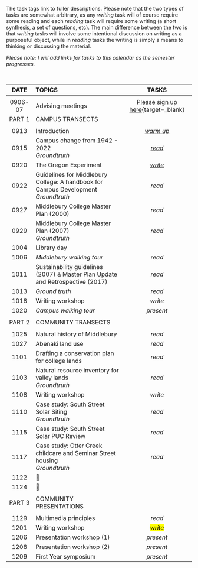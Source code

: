 The task tags link to fuller descriptions. Please note that the two types of tasks are somewhat arbitrary, as any _writing_ task will of course require some reading and each _reading_ task will require some writing (a short synthesis, a set of questions, etc). The main difference between the two is that _writing_ tasks will involve some intentional discussion on writing as a purposeful object, while in _reading_ tasks the writing is simply a means to thinking or discussing the material.     

_Please note: I will add links for tasks to this calendar as the semester progresses._

<br>

| DATE | TOPICS | TASKS |  
|:---:|:---| :---: |
| | | |
| 0906-07 | Advising meetings | [Please sign up here](https://docs.google.com/spreadsheets/d/1gGNkSNEeK4OoUGTZX0TrPWZQIcDbDBXsQImAaenc6sE/edit?usp=sharing){target=_blank} |
| PART 1 | CAMPUS TRANSECTS |
| | | |
| 0913 |	Introduction | [_warm up_](tasks/0913.md)  |
| 0915 |	Campus change from 1942 - 2022 <br>_Groundtruth_| [_read_](tasks/0915.md) |
| 0920 |	The Oregon Experiment | [_write_](tasks/0920.md) |  
| 0922 |	Guidelines for Middlebury College: A handbook for Campus Development<br>_Groundtruth_| _read_ |
| 0927 |	Middlebury College Master Plan (2000) | _read_ |
| 0929 |	Middlebury College Master Plan (2007)<br>_Groundtruth_| _read_ |
| 1004 |	Library day |
| 1006 |	_Middlebury walking tour_ | _read_
| 1011 |	Sustainability guidelines (2007) & Master Plan Update and Retrospective (2017) | _read_ |
| 1013	| _Ground truth_ | _read_|
| 1018	| Writing workshop | _write_ |
| 1020	| _Campus walking tour_ | _present_ |
| | | |
| PART 2 | COMMUNITY TRANSECTS |
| | | |
| 1025	| Natural history of Middlebury |_read_ |
| 1027	| Abenaki land use | _read_ |
| 1101	| Drafting a conservation plan for college lands | _read_ |
| 1103	| Natural resource inventory for valley lands<br>_Groundtruth_ | _read_ |
| 1108 | Writing workshop  | _write_ |
| 1110	| Case study: South Street Solar Siting<br>_Groundtruth_ | _read_ |
| 1115	| Case study: South Street Solar PUC Review | _read_ |
| 1117	| Case study: Otter Creek childcare and Seminar Street housing<br>_Groundtruth_ | _read_ |
| 1122	| :maple_leaf: |
| 1124	| :turkey: |
| | |
| PART 3 | COMMUNITY PRESENTATIONS |
| | |
| 1129	| Multimedia principles | _read_ |
| 1201	| Writing workshop | <mark>_write_</mark> |
| 1206	| Presentation workshop (1) | _present_ |
| 1208	| Presentation workshop (2) | _present_ |
| 1209	| First Year symposium | _present_ |
